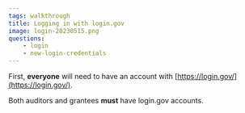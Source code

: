```yaml
---
tags: walkthrough
title: Logging in with login.gov
image: login-20230515.png
questions:
    - login
    - new-login-credentials
---
```


First, **everyone** will need to have an account with [https://login.gov/](https://login.gov/). 
        
Both auditors and grantees **must** have login.gov accounts. 